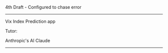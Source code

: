 4th Draft - Configured to chase error

- - - -

Vix Index Prediction app

Tutor:

Anthropic's AI Claude

- - - -
